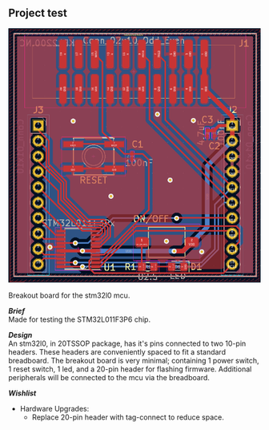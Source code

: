 ## Project test  

![KBL2200](/docs/images/KBL2200_layout.PNG "pcb layout")  

Breakout board for the stm32l0 mcu.

***Brief***  
Made for testing the STM32L011F3P6 chip.

***Design***  
An stm32l0, in 20TSSOP package, has it's pins connected to two 10-pin headers. These headers are conveniently spaced to fit a standard breadboard. The breakout board is very minimal; containing 1 power switch, 1 reset switch, 1 led, and a 20-pin header for flashing firmware. Additional peripherals will be connected to the mcu via the breadboard.

***Wishlist***  
* Hardware Upgrades:
    * Replace 20-pin header with tag-connect to reduce space.